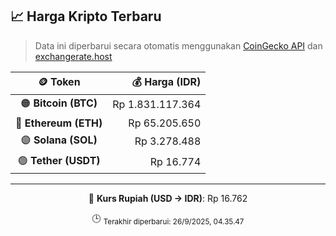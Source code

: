 

<!-- HARGA_KRIPTO -->
## 📈 Harga Kripto Terbaru

> Data ini diperbarui secara otomatis menggunakan [CoinGecko API](https://www.coingecko.com/) dan [exchangerate.host](https://exchangerate.host/)

<div align="center">

| 🪙 Token | 💰 Harga (IDR) |
|:------:|---------------:|
| 🟠 **Bitcoin (BTC)**   | Rp 1.831.117.364 |
| 🔵 **Ethereum (ETH)**  | Rp 65.205.650 |
| 🟣 **Solana (SOL)**    | Rp 3.278.488 |
| 🟢 **Tether (USDT)**   | Rp 16.774 |

---

💱 **Kurs Rupiah (USD → IDR)**: Rp 16.762

🕒 <sub>Terakhir diperbarui: 26/9/2025, 04.35.47</sub>

</div>
<!-- /HARGA_KRIPTO -->